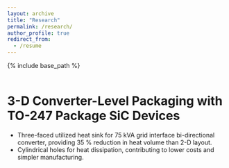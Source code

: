 ```yaml
---
layout: archive
title: "Research"
permalink: /research/
author_profile: true
redirect_from:
  - /resume
---
```


{% include base_path %}
<br>
<br>

3-D Converter-Level Packaging with TO-247 Package SiC Devices 
======
* Three-faced utilized heat sink for 75 kVA grid interface bi-directional converter, providing 35 % reduction in heat volume than 2-D layout.
* Cylindrical holes for heat dissipation, contributing to lower costs and simpler manufacturing.



<head>
    <title>Grid</title>
    <style type="text/css">
        .heading{
              position:absolute;
              font-size: 30px;
              color:white;
              background-color: black;
          }

        #trending {
              margin: 0 auto;
              width:960px;
              height:1000px;
              background-color:#fdded9;
              clear: both;
          }

          .grid-container{
            clear: both;
            padding-top: 70px;
          }

          .grid {
             border: 4px solid #444;
             overflow: hidden;
             float: left;
             width: 250px;
             margin: 15px 27px;
             text-align: center;
          }

          .grid a{
            overflow: hidden;
            color: #000;
            text-decoration: none;
          }

          .grid p{
            margin: 0;
            padding: 20px 0px; 
            background-color: #C3D7CC;
          }

         .below1{
            vertical-align:bottom;
            width:300px;
            height:200px;
            background-color:black;
          }

    </style>
</head>
<body>

    <section id="trending">
        <h1 class="heading"> TRENDING REVIEWS </h1>

          <div class="grid-container">
             <div class="grid">
               <a href="#">
                <img src="/images/heat_sink1.jpg" width="400" height="400">
                <p>RAMEN ZUNDO</p>
               </a>
             </div>
             <div class="grid">
               <a href="#">
                <img src="/images/heat_sink1.jpg" width="400" height="400">
                <p>RAMEN ZUNDO</p>
               </a>
             </div>
             <div class="grid">
               <a href="#">
                <img src="/images/heat_sink1.jpg" width="400" height="400">
                <p>RAMEN ZUNDO</p>
               </a>
            </div>

             <div class="grid">
               <a href="#">
                <img src="/images/heat_sink1.jpg" width="400" height="400">
                <p>RAMEN ZUNDO</p>
               </a>
             </div>
             <div class="grid">
               <a href="#">
                <img src="/images/heat_sink1.jpg" width="400" height="400">
                <p>RAMEN ZUNDO</p>
               </a>
             </div>
             <div class="grid">
               <a href="#">
                <img src="/images/heat_sink1.jpg" width="400" height="400">
                <p>RAMEN ZUNDO</p>
               </a>
            </div>
          </div>

     </section>
